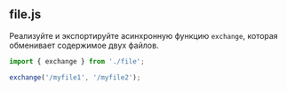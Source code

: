 ## file.js

Реализуйте и экспортируйте асинхронную функцию `exchange`, которая обменивает содержимое двух файлов.

```js
import { exchange } from './file';

exchange('/myfile1', '/myfile2');
```

